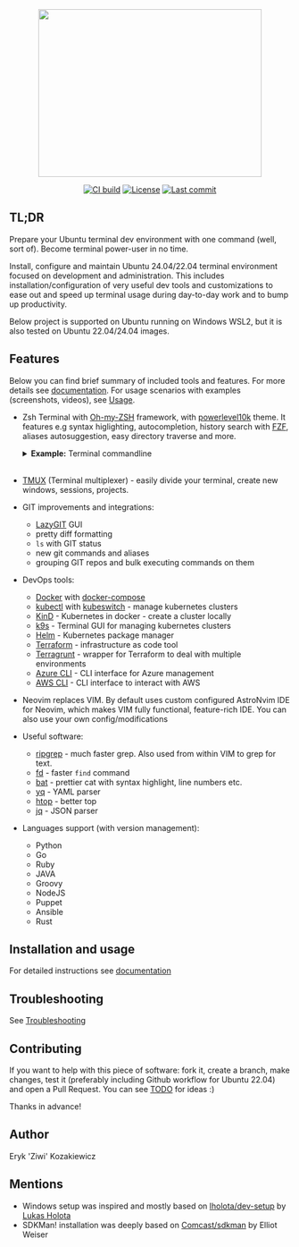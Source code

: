 <div align="center">
  <img width=400 height=300 src="./docs-web/static/assets/proveasio-logo.png">
</div>

<div align="center">

<a href="">![CI build](https://github.com/Ziwi01/proveasio/actions/workflows/build.yml/badge.svg?branch=master)</a>
<a href="">![License](https://img.shields.io/github/license/Ziwi01/proveasio)</a>
<a href="">![Last commit](https://img.shields.io/github/last-commit/Ziwi01/proveasio)</a>

</div>

## TL;DR

Prepare your Ubuntu terminal dev environment with one command (well, sort of). Become terminal power-user in no time.

Install, configure and maintain Ubuntu 24.04/22.04 terminal environment focused on development and administration. This includes installation/configuration of very useful dev tools and customizations to ease out and speed up terminal usage during day-to-day work and to bump up productivity.

Below project is supported on Ubuntu running on Windows WSL2, but it is also tested on Ubuntu 22.04/24.04 images.

## Features

Below you can find brief summary of included tools and features. For more details see [documentation](https://ziwi01.github.io/proveasio). For usage scenarios with examples (screenshots, videos), see [Usage](https://ziwi01.github.io/preveasio/usage/about).

- Zsh Terminal with [Oh-my-ZSH](https://github.com/ohmyzsh/ohmyzsh) framework, with [powerlevel10k](https://github.com/romkatv/powerlevel10k) theme. It features e.g syntax higlighting, autocompletion, history search with [FZF](https://github.com/junegunn/fzf), aliases autosuggestion, easy directory traverse and more.

    <details>
      <summary><b>Example:</b> Terminal commandline</summary>
      <div align="center">
        <img src="./docs-web/static/assets/terminal_preview.png" />
      </div>
    </details>
    <br />

- [TMUX](https://github.com/tmux/tmux) (Terminal multiplexer) - easily divide your terminal, create new windows, sessions, projects.

- GIT improvements and integrations:

  - [LazyGIT](https://github.com/jesseduffield/lazygit) GUI
  - pretty diff formatting
  - `ls` with GIT status
  - new git commands and aliases
  - grouping GIT repos and bulk executing commands on them

- DevOps tools:

  - [Docker](https://www.docker.com/) with [docker-compose](https://docs.docker.com/compose/)
  - [kubectl](https://kubernetes.io/docs/tasks/tools/#kubectl) with [kubeswitch](https://github.com/danielfoehrKn/kubeswitch) - manage kubernetes clusters
  - [KinD](https://kind.sigs.k8s.io/) - Kubernetes in docker - create a cluster locally
  - [k9s](https://github.com/derailed/k9s) - Terminal GUI for managing kubernetes clusters
  - [Helm](https://github.com/helm/helm) - Kubernetes package manager
  - [Terraform](https://github.com/hashicorp/terraform) - infrastructure as code tool
  - [Terragrunt](https://github.com/gruntwork-io/terragrunt) - wrapper for Terraform to deal with multiple environments
  - [Azure CLI](https://learn.microsoft.com/en-us/cli/azure/) - CLI interface for Azure management
  - [AWS CLI](https://github.com/aws/aws-cli) - CLI interface to interact with AWS

- Neovim replaces VIM. By default uses custom configured AstroNvim IDE for Neovim, which makes VIM fully functional, feature-rich IDE. You can also use your own config/modifications

- Useful software:

  - [ripgrep](https://github.com/BurntSushi/ripgrep) - much faster grep. Also used from within VIM to grep for text.
  - [fd](https://github.com/sharkdp/fd) - faster `find` command
  - [bat](https://github.com/sharkdp/bat) - prettier cat with syntax highlight, line numbers etc.
  - [yq](https://mikefarah.gitbook.io/yq/) - YAML parser
  - [htop](https://github.com/htop-dev/htop) - better top
  - [jq](https://stedolan.github.io/jq/) - JSON parser

- Languages support (with version management):

  - Python
  - Go
  - Ruby
  - JAVA
  - Groovy
  - NodeJS
  - Puppet
  - Ansible
  - Rust

## Installation and usage

For detailed instructions see [documentation](https://ziwi01.github.io/proveasio)

## Troubleshooting

See [Troubleshooting](https://ziwi01.github.io/proveasio/main/troubleshooting)

## Contributing

If you want to help with this piece of software: fork it, create a branch, make changes, test it (preferably including Github workflow for Ubuntu 22.04) and open a Pull Request. You can see [TODO](./TODO.md) for ideas :)

Thanks in advance!

## Author

Eryk 'Ziwi' Kozakiewicz

## Mentions

- Windows setup was inspired and mostly based on [lholota/dev-setup](https://github.com/lholota/dev-setup) by [Lukas Holota](https://github.com/lholota)
- SDKMan! installation was deeply based on [Comcast/sdkman](https://github.com/Comcast/ansible-sdkman) by Elliot Weiser
